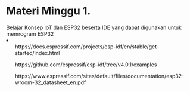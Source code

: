 <h1>Materi Minggu 1.</h1>
Belajar Konsep IoT dan ESP32 beserta IDE yang dapat digunakan untuk memrogram ESP32
<li>
  <ul>https://docs.espressif.com/projects/esp-idf/en/stable/get-started/index.html</ul>
  <ul>https://github.com/espressif/esp-idf/tree/v4.0.1/examples</ul>
  <ul>https://www.espressif.com/sites/default/files/documentation/esp32-wroom-32_datasheet_en.pdf</ul>
</li>

